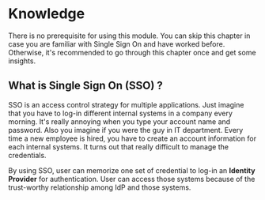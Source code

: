 # Knowledge

There is no prerequisite for using this module. You can skip this chapter in case you are familiar with Single Sign On and have worked before. Otherwise, it's recommended to go through this chapter once and get some insights.

## What is Single Sign On (SSO) ?

SSO is an access control strategy for multiple applications. Just imagine that you have to log-in different internal systems in a company every morning. It's really annoying when you type your account name and password. Also you imagine if you were the guy in IT department. Every time a new employee is hired, you have to create an account information for each internal systems. It turns out that really difficult to manage the credentials.

By using SSO, user can memorize one set of credential to log-in an **Identity Provider** for authentication. User can access those systems because of the trust-worthy relationship among IdP and those systems.
